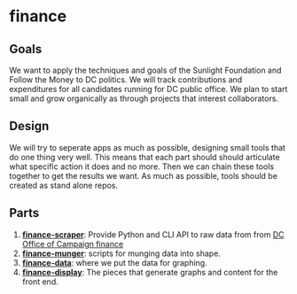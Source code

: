# finance

## Goals

We want to apply the techniques and goals of the Sunlight Foundation and Follow the Money to DC politics. We will track contributions and expenditures for all candidates running for DC public office.  We plan to start small and grow organically as through projects that interest collaborators. 

## Design

We will try to seperate apps as much as possible, designing small tools that do one thing very well. This means that each part should should articulate what specific action it does and no more. Then we can chain these tools together to get the results we want. As much as possible, tools should be created as stand alone repos. 

## Parts

1. **[finance-scraper](https://github.com/techforelissa/finance-scraper)**: Provide Python and CLI API to raw data from
   from [DC Office of Campaign finance](http://ocf.dc.gov/index.shtm)
2. **[finance-munger](https://github.com/techforelissa/finance-munger)**: scripts for munging data into shape.
3. **[finance-data](https://github.com/techforelissa/finance-data)**: where we put the data for graphing.
4. **[finance-display](https://github.com/techforelissa/finance-scraper)**: The pieces that generate graphs and content for the front end.
